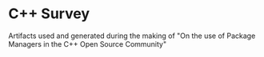 # C++ Survey

Artifacts used and generated during the making of "On the use of Package Managers in the C++ Open Source Community"
